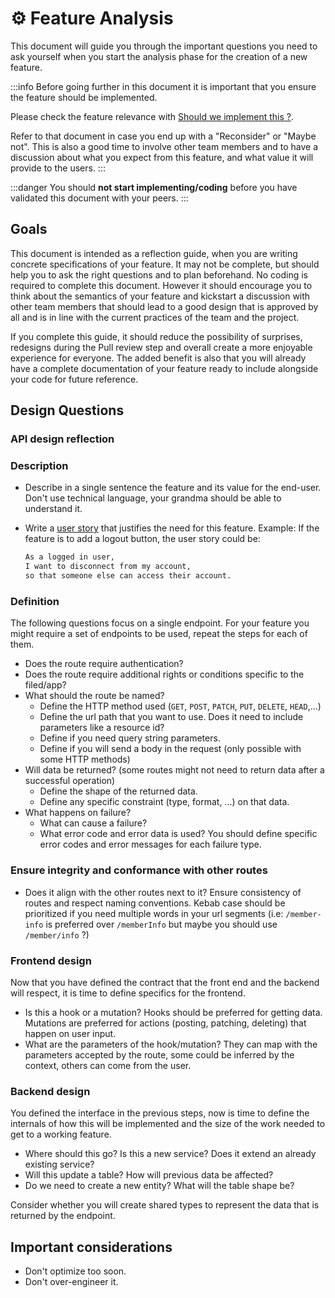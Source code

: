 # ⚙️ Feature Analysis

This document will guide you through the important questions you need to ask yourself when you start the analysis phase for the creation of a new feature.

:::info
Before going further in this document it is important that you ensure the feature should be implemented.

Please check the feature relevance with [Should we implement this ?](./should-we-implement-this).

Refer to that document in case you end up with a "Reconsider" or "Maybe not". This is also a good time to involve other team members and to have a discussion about what you expect from this feature, and what value it will provide to the users.
:::

:::danger
You should **not start implementing/coding** before you have validated this document with your peers.
:::

## Goals

This document is intended as a reflection guide, when you are writing concrete specifications of your feature. It may not be complete, but should help you to ask the right questions and to plan beforehand. No coding is required to complete this document. However it should encourage you to think about the semantics of your feature and kickstart a discussion with other team members that should lead to a good design that is approved by all and is in line with the current practices of the team and the project.

If you complete this guide, it should reduce the possibility of surprises, redesigns during the Pull review step and overall create a more enjoyable experience for everyone. The added benefit is also that you will already have a complete documentation of your feature ready to include alongside your code for future reference.

## Design Questions

### API design reflection

### Description

- Describe in a single sentence the feature and its value for the end-user. Don't use technical language, your grandma should be able to understand it.
- Write a [user story](https://www.atlassian.com/agile/project-management/user-stories) that justifies the need for this feature. Example: If the feature is to add a logout button, the user story could be:
  
  ```txt
  As a logged in user,
  I want to disconnect from my account,
  so that someone else can access their account.
  ```

### Definition

The following questions focus on a single endpoint. For your feature you might require a set of endpoints to be used, repeat the steps for each of them.

- Does the route require authentication?
- Does the route require additional rights or conditions specific to the filed/app?
- What should the route be named?
  - Define the HTTP method used (`GET`, `POST`, `PATCH`, `PUT`, `DELETE`, `HEAD`,...)
  - Define the url path that you want to use. Does it need to include parameters like a resource id?
  - Define if you need query string parameters.
  - Define if you will send a body in the request (only possible with some HTTP methods)
- Will data be returned? (some routes might not need to return data after a successful operation)
  - Define the shape of the returned data.
  - Define any specific constraint (type, format, ...) on that data.
- What happens on failure?
  - What can cause a failure?
  - What error code and error data is used? You should define specific  error codes and error messages for each failure type.

### Ensure integrity and conformance with other routes

- Does it align with the other routes next to it? Ensure consistency of routes and respect naming conventions. Kebab case should be prioritized if you need multiple words in your url segments (i.e: `/member-info` is preferred over `/memberInfo` but maybe you should use `/member/info` ?)

### Frontend design

Now that you have defined the contract that the front end and the backend will respect, it is time to define specifics for the frontend.

- Is this a hook or a mutation? Hooks should be preferred for getting data. Mutations are preferred for actions (posting, patching, deleting) that happen on user input.
- What are the parameters of the hook/mutation? They can map with the parameters accepted by the route, some could be inferred by the context, others can come from the user.

### Backend design

You defined the interface in the previous steps, now is time to define the internals of how this will be implemented and the size of the work needed to get to a working feature.

- Where should this go? Is this a new service? Does it extend an already existing service?
- Will this update a table? How will previous data be affected?
- Do we need to create a new entity? What will the table shape be?

Consider whether you will create shared types to represent the data that is returned by the endpoint.

## Important considerations

- Don't optimize too soon.
- Don't over-engineer it.
